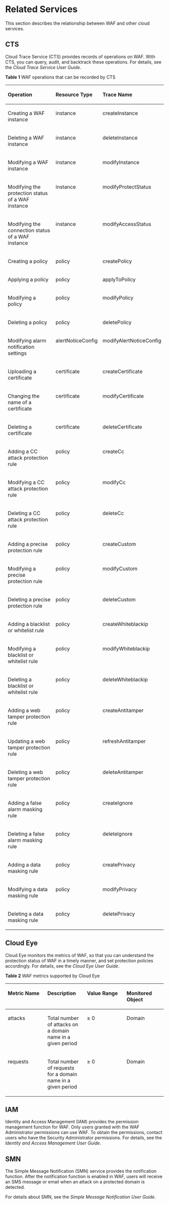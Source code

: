 # Related Services<a name="EN-US_TOPIC_0193630202"></a>

This section describes the relationship between WAF and other cloud services.

## CTS<a name="section19288959348"></a>

Cloud Trace Service \(CTS\) provides records of operations on WAF. With CTS, you can query, audit, and backtrack these operations. For details, see the  _Cloud Trace Service User Guide_.

**Table  1**  WAF operations that can be recorded by CTS

<a name="table1552126164019"></a>
<table><thead align="left"><tr id="row117406265409"><th class="cellrowborder" valign="top" width="42.95429542954295%" id="mcps1.2.4.1.1"><p id="p187409267407"><a name="p187409267407"></a><a name="p187409267407"></a>Operation</p>
</th>
<th class="cellrowborder" valign="top" width="27.062706270627064%" id="mcps1.2.4.1.2"><p id="p12740192644011"><a name="p12740192644011"></a><a name="p12740192644011"></a>Resource Type</p>
</th>
<th class="cellrowborder" valign="top" width="29.982998299829983%" id="mcps1.2.4.1.3"><p id="p974092616405"><a name="p974092616405"></a><a name="p974092616405"></a>Trace Name</p>
</th>
</tr>
</thead>
<tbody><tr id="row1874015262402"><td class="cellrowborder" valign="top" width="42.95429542954295%" headers="mcps1.2.4.1.1 "><p id="p3740182617402"><a name="p3740182617402"></a><a name="p3740182617402"></a>Creating a WAF instance</p>
</td>
<td class="cellrowborder" valign="top" width="27.062706270627064%" headers="mcps1.2.4.1.2 "><p id="p1874062617408"><a name="p1874062617408"></a><a name="p1874062617408"></a>instance</p>
</td>
<td class="cellrowborder" valign="top" width="29.982998299829983%" headers="mcps1.2.4.1.3 "><p id="p1374010260403"><a name="p1374010260403"></a><a name="p1374010260403"></a>createInstance</p>
</td>
</tr>
<tr id="row37401269409"><td class="cellrowborder" valign="top" width="42.95429542954295%" headers="mcps1.2.4.1.1 "><p id="p11741526164020"><a name="p11741526164020"></a><a name="p11741526164020"></a>Deleting a WAF instance</p>
</td>
<td class="cellrowborder" valign="top" width="27.062706270627064%" headers="mcps1.2.4.1.2 "><p id="p6741122654010"><a name="p6741122654010"></a><a name="p6741122654010"></a>instance</p>
</td>
<td class="cellrowborder" valign="top" width="29.982998299829983%" headers="mcps1.2.4.1.3 "><p id="p174142664010"><a name="p174142664010"></a><a name="p174142664010"></a>deleteInstance</p>
</td>
</tr>
<tr id="row27417266401"><td class="cellrowborder" valign="top" width="42.95429542954295%" headers="mcps1.2.4.1.1 "><p id="p13741112619409"><a name="p13741112619409"></a><a name="p13741112619409"></a>Modifying a WAF instance</p>
</td>
<td class="cellrowborder" valign="top" width="27.062706270627064%" headers="mcps1.2.4.1.2 "><p id="p2741102614011"><a name="p2741102614011"></a><a name="p2741102614011"></a>instance</p>
</td>
<td class="cellrowborder" valign="top" width="29.982998299829983%" headers="mcps1.2.4.1.3 "><p id="p0741726144019"><a name="p0741726144019"></a><a name="p0741726144019"></a>modifyInstance</p>
</td>
</tr>
<tr id="row9741102613406"><td class="cellrowborder" valign="top" width="42.95429542954295%" headers="mcps1.2.4.1.1 "><p id="p147410262409"><a name="p147410262409"></a><a name="p147410262409"></a>Modifying the protection status of a WAF instance</p>
</td>
<td class="cellrowborder" valign="top" width="27.062706270627064%" headers="mcps1.2.4.1.2 "><p id="p6741132694011"><a name="p6741132694011"></a><a name="p6741132694011"></a>instance</p>
</td>
<td class="cellrowborder" valign="top" width="29.982998299829983%" headers="mcps1.2.4.1.3 "><p id="p8741182617407"><a name="p8741182617407"></a><a name="p8741182617407"></a>modifyProtectStatus</p>
</td>
</tr>
<tr id="row10741526194013"><td class="cellrowborder" valign="top" width="42.95429542954295%" headers="mcps1.2.4.1.1 "><p id="p1574132694014"><a name="p1574132694014"></a><a name="p1574132694014"></a>Modifying the connection status of a WAF instance</p>
</td>
<td class="cellrowborder" valign="top" width="27.062706270627064%" headers="mcps1.2.4.1.2 "><p id="p5741122614409"><a name="p5741122614409"></a><a name="p5741122614409"></a>instance</p>
</td>
<td class="cellrowborder" valign="top" width="29.982998299829983%" headers="mcps1.2.4.1.3 "><p id="p12741132654010"><a name="p12741132654010"></a><a name="p12741132654010"></a>modifyAccessStatus</p>
</td>
</tr>
<tr id="row87411826184011"><td class="cellrowborder" valign="top" width="42.95429542954295%" headers="mcps1.2.4.1.1 "><p id="p1874122612404"><a name="p1874122612404"></a><a name="p1874122612404"></a>Creating a policy</p>
</td>
<td class="cellrowborder" valign="top" width="27.062706270627064%" headers="mcps1.2.4.1.2 "><p id="p127411326184014"><a name="p127411326184014"></a><a name="p127411326184014"></a>policy</p>
</td>
<td class="cellrowborder" valign="top" width="29.982998299829983%" headers="mcps1.2.4.1.3 "><p id="p1474118265407"><a name="p1474118265407"></a><a name="p1474118265407"></a>createPolicy</p>
</td>
</tr>
<tr id="row1174119269405"><td class="cellrowborder" valign="top" width="42.95429542954295%" headers="mcps1.2.4.1.1 "><p id="p1674112617408"><a name="p1674112617408"></a><a name="p1674112617408"></a>Applying a policy</p>
</td>
<td class="cellrowborder" valign="top" width="27.062706270627064%" headers="mcps1.2.4.1.2 "><p id="p14741426154019"><a name="p14741426154019"></a><a name="p14741426154019"></a>policy</p>
</td>
<td class="cellrowborder" valign="top" width="29.982998299829983%" headers="mcps1.2.4.1.3 "><p id="p17741726194011"><a name="p17741726194011"></a><a name="p17741726194011"></a>applyToPolicy</p>
</td>
</tr>
<tr id="row15741726184011"><td class="cellrowborder" valign="top" width="42.95429542954295%" headers="mcps1.2.4.1.1 "><p id="p774152617405"><a name="p774152617405"></a><a name="p774152617405"></a>Modifying a policy</p>
</td>
<td class="cellrowborder" valign="top" width="27.062706270627064%" headers="mcps1.2.4.1.2 "><p id="p1274114266408"><a name="p1274114266408"></a><a name="p1274114266408"></a>policy</p>
</td>
<td class="cellrowborder" valign="top" width="29.982998299829983%" headers="mcps1.2.4.1.3 "><p id="p17741132674015"><a name="p17741132674015"></a><a name="p17741132674015"></a>modifyPolicy</p>
</td>
</tr>
<tr id="row12741122616405"><td class="cellrowborder" valign="top" width="42.95429542954295%" headers="mcps1.2.4.1.1 "><p id="p137421126174018"><a name="p137421126174018"></a><a name="p137421126174018"></a>Deleting a policy</p>
</td>
<td class="cellrowborder" valign="top" width="27.062706270627064%" headers="mcps1.2.4.1.2 "><p id="p10742926154012"><a name="p10742926154012"></a><a name="p10742926154012"></a>policy</p>
</td>
<td class="cellrowborder" valign="top" width="29.982998299829983%" headers="mcps1.2.4.1.3 "><p id="p12742526194015"><a name="p12742526194015"></a><a name="p12742526194015"></a>deletePolicy</p>
</td>
</tr>
<tr id="row1974210266402"><td class="cellrowborder" valign="top" width="42.95429542954295%" headers="mcps1.2.4.1.1 "><p id="p117421626184019"><a name="p117421626184019"></a><a name="p117421626184019"></a>Modifying alarm notification settings</p>
</td>
<td class="cellrowborder" valign="top" width="27.062706270627064%" headers="mcps1.2.4.1.2 "><p id="p2742202604020"><a name="p2742202604020"></a><a name="p2742202604020"></a>alertNoticeConfig</p>
</td>
<td class="cellrowborder" valign="top" width="29.982998299829983%" headers="mcps1.2.4.1.3 "><p id="p874222664018"><a name="p874222664018"></a><a name="p874222664018"></a>modifyAlertNoticeConfig</p>
</td>
</tr>
<tr id="row474212269407"><td class="cellrowborder" valign="top" width="42.95429542954295%" headers="mcps1.2.4.1.1 "><p id="p16742152614012"><a name="p16742152614012"></a><a name="p16742152614012"></a>Uploading a certificate</p>
</td>
<td class="cellrowborder" valign="top" width="27.062706270627064%" headers="mcps1.2.4.1.2 "><p id="p1874242612400"><a name="p1874242612400"></a><a name="p1874242612400"></a>certificate</p>
</td>
<td class="cellrowborder" valign="top" width="29.982998299829983%" headers="mcps1.2.4.1.3 "><p id="p97421826144016"><a name="p97421826144016"></a><a name="p97421826144016"></a>createCertificate</p>
</td>
</tr>
<tr id="row185431219164114"><td class="cellrowborder" valign="top" width="42.95429542954295%" headers="mcps1.2.4.1.1 "><p id="p12543141954110"><a name="p12543141954110"></a><a name="p12543141954110"></a>Changing the name of a certificate</p>
</td>
<td class="cellrowborder" valign="top" width="27.062706270627064%" headers="mcps1.2.4.1.2 "><p id="p105431519134114"><a name="p105431519134114"></a><a name="p105431519134114"></a>certificate</p>
</td>
<td class="cellrowborder" valign="top" width="29.982998299829983%" headers="mcps1.2.4.1.3 "><p id="p1054381984111"><a name="p1054381984111"></a><a name="p1054381984111"></a>modifyCertificate</p>
</td>
</tr>
<tr id="row0742172610408"><td class="cellrowborder" valign="top" width="42.95429542954295%" headers="mcps1.2.4.1.1 "><p id="p11742132615403"><a name="p11742132615403"></a><a name="p11742132615403"></a>Deleting a certificate</p>
</td>
<td class="cellrowborder" valign="top" width="27.062706270627064%" headers="mcps1.2.4.1.2 "><p id="p1574232694011"><a name="p1574232694011"></a><a name="p1574232694011"></a>certificate</p>
</td>
<td class="cellrowborder" valign="top" width="29.982998299829983%" headers="mcps1.2.4.1.3 "><p id="p1174212613408"><a name="p1174212613408"></a><a name="p1174212613408"></a>deleteCertificate</p>
</td>
</tr>
<tr id="row1874292613408"><td class="cellrowborder" valign="top" width="42.95429542954295%" headers="mcps1.2.4.1.1 "><p id="p157421826104012"><a name="p157421826104012"></a><a name="p157421826104012"></a>Adding a CC attack protection rule</p>
</td>
<td class="cellrowborder" valign="top" width="27.062706270627064%" headers="mcps1.2.4.1.2 "><p id="p07423264407"><a name="p07423264407"></a><a name="p07423264407"></a>policy</p>
</td>
<td class="cellrowborder" valign="top" width="29.982998299829983%" headers="mcps1.2.4.1.3 "><p id="p4742926174013"><a name="p4742926174013"></a><a name="p4742926174013"></a>createCc</p>
</td>
</tr>
<tr id="row974272617409"><td class="cellrowborder" valign="top" width="42.95429542954295%" headers="mcps1.2.4.1.1 "><p id="p1674212610407"><a name="p1674212610407"></a><a name="p1674212610407"></a>Modifying a CC attack protection rule</p>
</td>
<td class="cellrowborder" valign="top" width="27.062706270627064%" headers="mcps1.2.4.1.2 "><p id="p3742026204014"><a name="p3742026204014"></a><a name="p3742026204014"></a>policy</p>
</td>
<td class="cellrowborder" valign="top" width="29.982998299829983%" headers="mcps1.2.4.1.3 "><p id="p1674272613405"><a name="p1674272613405"></a><a name="p1674272613405"></a>modifyCc</p>
</td>
</tr>
<tr id="row17742132615403"><td class="cellrowborder" valign="top" width="42.95429542954295%" headers="mcps1.2.4.1.1 "><p id="p207421826194020"><a name="p207421826194020"></a><a name="p207421826194020"></a>Deleting a CC attack protection rule</p>
</td>
<td class="cellrowborder" valign="top" width="27.062706270627064%" headers="mcps1.2.4.1.2 "><p id="p1374222674016"><a name="p1374222674016"></a><a name="p1374222674016"></a>policy</p>
</td>
<td class="cellrowborder" valign="top" width="29.982998299829983%" headers="mcps1.2.4.1.3 "><p id="p074362611401"><a name="p074362611401"></a><a name="p074362611401"></a>deleteCc</p>
</td>
</tr>
<tr id="row4743162610403"><td class="cellrowborder" valign="top" width="42.95429542954295%" headers="mcps1.2.4.1.1 "><p id="p874312614406"><a name="p874312614406"></a><a name="p874312614406"></a>Adding a precise protection rule</p>
</td>
<td class="cellrowborder" valign="top" width="27.062706270627064%" headers="mcps1.2.4.1.2 "><p id="p15743726184013"><a name="p15743726184013"></a><a name="p15743726184013"></a>policy</p>
</td>
<td class="cellrowborder" valign="top" width="29.982998299829983%" headers="mcps1.2.4.1.3 "><p id="p107431262407"><a name="p107431262407"></a><a name="p107431262407"></a>createCustom</p>
</td>
</tr>
<tr id="row20743726124019"><td class="cellrowborder" valign="top" width="42.95429542954295%" headers="mcps1.2.4.1.1 "><p id="p11743102674013"><a name="p11743102674013"></a><a name="p11743102674013"></a>Modifying a precise protection rule</p>
</td>
<td class="cellrowborder" valign="top" width="27.062706270627064%" headers="mcps1.2.4.1.2 "><p id="p4743182654010"><a name="p4743182654010"></a><a name="p4743182654010"></a>policy</p>
</td>
<td class="cellrowborder" valign="top" width="29.982998299829983%" headers="mcps1.2.4.1.3 "><p id="p57433267403"><a name="p57433267403"></a><a name="p57433267403"></a>modifyCustom</p>
</td>
</tr>
<tr id="row1274352611403"><td class="cellrowborder" valign="top" width="42.95429542954295%" headers="mcps1.2.4.1.1 "><p id="p474342616406"><a name="p474342616406"></a><a name="p474342616406"></a>Deleting a precise protection rule</p>
</td>
<td class="cellrowborder" valign="top" width="27.062706270627064%" headers="mcps1.2.4.1.2 "><p id="p174372664013"><a name="p174372664013"></a><a name="p174372664013"></a>policy</p>
</td>
<td class="cellrowborder" valign="top" width="29.982998299829983%" headers="mcps1.2.4.1.3 "><p id="p5743102618404"><a name="p5743102618404"></a><a name="p5743102618404"></a>deleteCustom</p>
</td>
</tr>
<tr id="row19743926114013"><td class="cellrowborder" valign="top" width="42.95429542954295%" headers="mcps1.2.4.1.1 "><p id="p16743192604017"><a name="p16743192604017"></a><a name="p16743192604017"></a>Adding a blacklist or whitelist rule</p>
</td>
<td class="cellrowborder" valign="top" width="27.062706270627064%" headers="mcps1.2.4.1.2 "><p id="p17743126194013"><a name="p17743126194013"></a><a name="p17743126194013"></a>policy</p>
</td>
<td class="cellrowborder" valign="top" width="29.982998299829983%" headers="mcps1.2.4.1.3 "><p id="p117431226134018"><a name="p117431226134018"></a><a name="p117431226134018"></a>createWhiteblackip</p>
</td>
</tr>
<tr id="row11743326104017"><td class="cellrowborder" valign="top" width="42.95429542954295%" headers="mcps1.2.4.1.1 "><p id="p19743172618407"><a name="p19743172618407"></a><a name="p19743172618407"></a>Modifying a blacklist or whitelist rule</p>
</td>
<td class="cellrowborder" valign="top" width="27.062706270627064%" headers="mcps1.2.4.1.2 "><p id="p1574382674019"><a name="p1574382674019"></a><a name="p1574382674019"></a>policy</p>
</td>
<td class="cellrowborder" valign="top" width="29.982998299829983%" headers="mcps1.2.4.1.3 "><p id="p874392694020"><a name="p874392694020"></a><a name="p874392694020"></a>modifyWhiteblackip</p>
</td>
</tr>
<tr id="row1774318262403"><td class="cellrowborder" valign="top" width="42.95429542954295%" headers="mcps1.2.4.1.1 "><p id="p1674372664017"><a name="p1674372664017"></a><a name="p1674372664017"></a>Deleting a blacklist or whitelist rule</p>
</td>
<td class="cellrowborder" valign="top" width="27.062706270627064%" headers="mcps1.2.4.1.2 "><p id="p15743202664017"><a name="p15743202664017"></a><a name="p15743202664017"></a>policy</p>
</td>
<td class="cellrowborder" valign="top" width="29.982998299829983%" headers="mcps1.2.4.1.3 "><p id="p10743426114010"><a name="p10743426114010"></a><a name="p10743426114010"></a>deleteWhiteblackip</p>
</td>
</tr>
<tr id="row1774332617403"><td class="cellrowborder" valign="top" width="42.95429542954295%" headers="mcps1.2.4.1.1 "><p id="p1874392684019"><a name="p1874392684019"></a><a name="p1874392684019"></a>Adding a web tamper protection rule</p>
</td>
<td class="cellrowborder" valign="top" width="27.062706270627064%" headers="mcps1.2.4.1.2 "><p id="p87437261407"><a name="p87437261407"></a><a name="p87437261407"></a>policy</p>
</td>
<td class="cellrowborder" valign="top" width="29.982998299829983%" headers="mcps1.2.4.1.3 "><p id="p474414267402"><a name="p474414267402"></a><a name="p474414267402"></a>createAntitamper</p>
</td>
</tr>
<tr id="row187446269406"><td class="cellrowborder" valign="top" width="42.95429542954295%" headers="mcps1.2.4.1.1 "><p id="p157441326124012"><a name="p157441326124012"></a><a name="p157441326124012"></a>Updating a web tamper protection rule</p>
</td>
<td class="cellrowborder" valign="top" width="27.062706270627064%" headers="mcps1.2.4.1.2 "><p id="p7744102664013"><a name="p7744102664013"></a><a name="p7744102664013"></a>policy</p>
</td>
<td class="cellrowborder" valign="top" width="29.982998299829983%" headers="mcps1.2.4.1.3 "><p id="p15744142664011"><a name="p15744142664011"></a><a name="p15744142664011"></a>refreshAntitamper</p>
</td>
</tr>
<tr id="row1774402684016"><td class="cellrowborder" valign="top" width="42.95429542954295%" headers="mcps1.2.4.1.1 "><p id="p1974472674011"><a name="p1974472674011"></a><a name="p1974472674011"></a>Deleting a web tamper protection rule</p>
</td>
<td class="cellrowborder" valign="top" width="27.062706270627064%" headers="mcps1.2.4.1.2 "><p id="p1474422619404"><a name="p1474422619404"></a><a name="p1474422619404"></a>policy</p>
</td>
<td class="cellrowborder" valign="top" width="29.982998299829983%" headers="mcps1.2.4.1.3 "><p id="p474410263403"><a name="p474410263403"></a><a name="p474410263403"></a>deleteAntitamper</p>
</td>
</tr>
<tr id="row2744152612404"><td class="cellrowborder" valign="top" width="42.95429542954295%" headers="mcps1.2.4.1.1 "><p id="p574442604010"><a name="p574442604010"></a><a name="p574442604010"></a>Adding a false alarm masking rule</p>
</td>
<td class="cellrowborder" valign="top" width="27.062706270627064%" headers="mcps1.2.4.1.2 "><p id="p47443260406"><a name="p47443260406"></a><a name="p47443260406"></a>policy</p>
</td>
<td class="cellrowborder" valign="top" width="29.982998299829983%" headers="mcps1.2.4.1.3 "><p id="p157440261404"><a name="p157440261404"></a><a name="p157440261404"></a>createIgnore</p>
</td>
</tr>
<tr id="row1874412684012"><td class="cellrowborder" valign="top" width="42.95429542954295%" headers="mcps1.2.4.1.1 "><p id="p1374417267408"><a name="p1374417267408"></a><a name="p1374417267408"></a>Deleting a false alarm masking rule</p>
</td>
<td class="cellrowborder" valign="top" width="27.062706270627064%" headers="mcps1.2.4.1.2 "><p id="p174472614405"><a name="p174472614405"></a><a name="p174472614405"></a>policy</p>
</td>
<td class="cellrowborder" valign="top" width="29.982998299829983%" headers="mcps1.2.4.1.3 "><p id="p18744726124019"><a name="p18744726124019"></a><a name="p18744726124019"></a>deleteIgnore</p>
</td>
</tr>
<tr id="row167441926194018"><td class="cellrowborder" valign="top" width="42.95429542954295%" headers="mcps1.2.4.1.1 "><p id="p67442026174017"><a name="p67442026174017"></a><a name="p67442026174017"></a>Adding a data masking rule</p>
</td>
<td class="cellrowborder" valign="top" width="27.062706270627064%" headers="mcps1.2.4.1.2 "><p id="p2074462616407"><a name="p2074462616407"></a><a name="p2074462616407"></a>policy</p>
</td>
<td class="cellrowborder" valign="top" width="29.982998299829983%" headers="mcps1.2.4.1.3 "><p id="p5744826124014"><a name="p5744826124014"></a><a name="p5744826124014"></a>createPrivacy</p>
</td>
</tr>
<tr id="row074492617404"><td class="cellrowborder" valign="top" width="42.95429542954295%" headers="mcps1.2.4.1.1 "><p id="p207441426164019"><a name="p207441426164019"></a><a name="p207441426164019"></a>Modifying a data masking rule</p>
</td>
<td class="cellrowborder" valign="top" width="27.062706270627064%" headers="mcps1.2.4.1.2 "><p id="p117441126104010"><a name="p117441126104010"></a><a name="p117441126104010"></a>policy</p>
</td>
<td class="cellrowborder" valign="top" width="29.982998299829983%" headers="mcps1.2.4.1.3 "><p id="p15744142634015"><a name="p15744142634015"></a><a name="p15744142634015"></a>modifyPrivacy</p>
</td>
</tr>
<tr id="row1974413267409"><td class="cellrowborder" valign="top" width="42.95429542954295%" headers="mcps1.2.4.1.1 "><p id="p1074452654011"><a name="p1074452654011"></a><a name="p1074452654011"></a>Deleting a data masking rule</p>
</td>
<td class="cellrowborder" valign="top" width="27.062706270627064%" headers="mcps1.2.4.1.2 "><p id="p3744726104010"><a name="p3744726104010"></a><a name="p3744726104010"></a>policy</p>
</td>
<td class="cellrowborder" valign="top" width="29.982998299829983%" headers="mcps1.2.4.1.3 "><p id="p16744122614010"><a name="p16744122614010"></a><a name="p16744122614010"></a>deletePrivacy</p>
</td>
</tr>
</tbody>
</table>

## Cloud Eye<a name="section2948676693751"></a>

Cloud Eye monitors the metrics of WAF, so that you can understand the protection status of WAF in a timely manner, and set protection policies accordingly. For details, see the  _Cloud Eye User Guide_.

**Table  2**  WAF metrics supported by Cloud Eye

<a name="table5331155094045"></a>
<table><thead align="left"><tr id="r6d6536c2fee4445b882b399175533125"><th class="cellrowborder" valign="top" width="25%" id="mcps1.2.5.1.1"><p id="a017c9e13e1a147b8a9a338f5b361d780"><a name="a017c9e13e1a147b8a9a338f5b361d780"></a><a name="a017c9e13e1a147b8a9a338f5b361d780"></a>Metric Name</p>
</th>
<th class="cellrowborder" valign="top" width="25%" id="mcps1.2.5.1.2"><p id="aa6e36222233e4ceca1f310b2d5d69052"><a name="aa6e36222233e4ceca1f310b2d5d69052"></a><a name="aa6e36222233e4ceca1f310b2d5d69052"></a>Description</p>
</th>
<th class="cellrowborder" valign="top" width="25%" id="mcps1.2.5.1.3"><p id="a23532e771f30464eabd4f59c5d499a69"><a name="a23532e771f30464eabd4f59c5d499a69"></a><a name="a23532e771f30464eabd4f59c5d499a69"></a>Value Range</p>
</th>
<th class="cellrowborder" valign="top" width="25%" id="mcps1.2.5.1.4"><p id="ab18fef49a82249fb986811640525e62c"><a name="ab18fef49a82249fb986811640525e62c"></a><a name="ab18fef49a82249fb986811640525e62c"></a>Monitored Object</p>
</th>
</tr>
</thead>
<tbody><tr id="row11751310105853"><td class="cellrowborder" valign="top" width="25%" headers="mcps1.2.5.1.1 "><p id="p42188327105920"><a name="p42188327105920"></a><a name="p42188327105920"></a>attacks</p>
</td>
<td class="cellrowborder" valign="top" width="25%" headers="mcps1.2.5.1.2 "><p id="p66979856105927"><a name="p66979856105927"></a><a name="p66979856105927"></a>Total number of attacks on a domain name in a given period</p>
</td>
<td class="cellrowborder" valign="top" width="25%" headers="mcps1.2.5.1.3 "><p id="p44238505105853"><a name="p44238505105853"></a><a name="p44238505105853"></a>≥ 0</p>
</td>
<td class="cellrowborder" valign="top" width="25%" headers="mcps1.2.5.1.4 "><p id="p26549182105853"><a name="p26549182105853"></a><a name="p26549182105853"></a>Domain</p>
</td>
</tr>
<tr id="rbeb3eabf461745118034bbe719999f2e"><td class="cellrowborder" valign="top" width="25%" headers="mcps1.2.5.1.1 "><p id="en-us_topic_0015479905_p156401051664"><a name="en-us_topic_0015479905_p156401051664"></a><a name="en-us_topic_0015479905_p156401051664"></a>requests</p>
</td>
<td class="cellrowborder" valign="top" width="25%" headers="mcps1.2.5.1.2 "><p id="en-us_topic_0015479905_p588890221664"><a name="en-us_topic_0015479905_p588890221664"></a><a name="en-us_topic_0015479905_p588890221664"></a>Total number of requests for a domain name in a given period</p>
</td>
<td class="cellrowborder" valign="top" width="25%" headers="mcps1.2.5.1.3 "><p id="en-us_topic_0015479905_p52815001664"><a name="en-us_topic_0015479905_p52815001664"></a><a name="en-us_topic_0015479905_p52815001664"></a>≥ 0</p>
</td>
<td class="cellrowborder" valign="top" width="25%" headers="mcps1.2.5.1.4 "><p id="en-us_topic_0015479905_p251483301664"><a name="en-us_topic_0015479905_p251483301664"></a><a name="en-us_topic_0015479905_p251483301664"></a>Domain</p>
</td>
</tr>
</tbody>
</table>

## IAM<a name="section4573770192847"></a>

Identity and Access Management \(IAM\) provides the permission management function for WAF. Only users granted with the WAF Administrator permissions can use WAF. To obtain the permissions, contact users who have the Security Administrator permissions. For details, see the  _Identity and Access Management User Guide_.

## SMN<a name="section13683170172541"></a>

The Simple Message Notification \(SMN\) service provides the notification function. After the notification function is enabled in WAF, users will receive an SMS message or email when an attack on a protected domain is detected.

For details about SMN, see the  _Simple Message Notification User Guide_.

